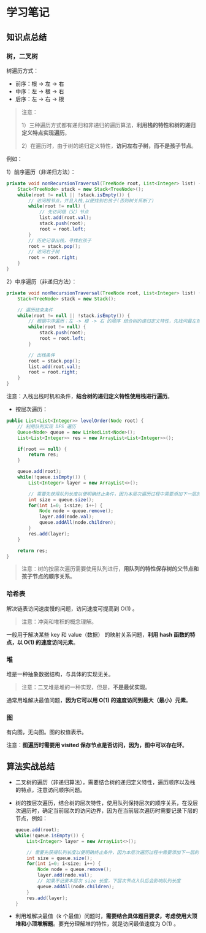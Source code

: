 # 学习笔记

## 知识点总结

### 树，二叉树

树遍历方式：

+ 前序：根 -> 左 -> 右
+ 中序：左 -> 根 -> 右
+ 后序：左 -> 右 -> 根

> 注意：
>
> 1）三种遍历方式都有递归和非递归的遍历算法，**利用栈的特性和树的递归定义特点实现遍历**。
>
> 2）在遍历时，由于树的递归定义特性，**访问左右子树，而不是孩子节点**。

例如：

1）前序遍历（非递归方法）：

```java
private void nonRecursionTraversal(TreeNode root, List<Integer> list) {
    Stack<TreeNode> stack = new Stack<TreeNode>();
    while(root != null || !stack.isEmpty()) {
        // 访问根节点，并且入栈,以便找到右孩子(否则树关系断了)
        while(root != null) {
            // 先访问根（父）节点
            list.add(root.val);
            stack.push(root);
            root = root.left;
        }
        // 历史记录出栈，寻找右孩子
        root = stack.pop();
        // 访问右子树
        root = root.right;
    }
}
```



2）中序遍历（非递归方法）：

```java
private void nonRecursionTraversal(TreeNode root, List<Integer> list) {
    Stack<TreeNode> stack = new Stack();

    // 遍历结束条件
    while(root != null || !stack.isEmpty()) {
        // 根据中序遍历：左 -> 根 -> 右 的顺序 结合树的递归定义特性，先找问最左孩子
        while(root != null) {
            stack.push(root);
            root = root.left;
        }

        // 出栈条件
        root = stack.pop();
        list.add(root.val);
        root = root.right;
    }
}
```

注意：入栈出栈时机和条件，**结合树的递归定义特性使用栈进行遍历**。

+ 按层次遍历：

```java
public List<List<Integer>> levelOrder(Node root) {
    // 利用队列实现 DFS 遍历
    Queue<Node> queue = new LinkedList<Node>();
    List<List<Integer>> res = new ArrayList<List<Integer>>();

    if(root == null) {
        return res;
    }

    queue.add(root);
    while(!queue.isEmpty()) {
        List<Integer> layer = new ArrayList<>();

        // 需要先获得队列长度以便明确终止条件，因为本层次遍历过程中需要添加下一层的节点
        int size = queue.size();          
        for(int i=0; i<size; i++) {
            Node node = queue.remove();
            layer.add(node.val);
            queue.addAll(node.children);
        }
        res.add(layer);
    }

    return res;
}
```

> 注意：树的按层次遍历需要使用队列进行，**用队列的特性保存树的父节点和孩子节点的顺序关系**。

### 哈希表

解决链表访问速度慢的问题，访问速度可提高到 O(1) 。

> 注意：冲突和堆积的概念理解。

一般用于解决某些 key 和 value（数据） 的映射关系问题，**利用 hash 函数的特点，以 O(1) 的速度访问元素**。

### 堆

堆是一种抽象数据结构，与具体的实现无关。

> 注意：二叉堆是堆的一种实现，但是，**不是最优实现**。

通常用堆解决最值问题，**因为它可以用 O(1) 的速度访问到最大（最小）元素**。

### 图

有向图，无向图。图的权值表示。

注意：**图遍历时需要用 visited 保存节点是否访问，因为，图中可以存在环**。

## 算法实战总结

+ 二叉树的遍历（非递归算法），需要结合树的递归定义特性，遍历顺序以及栈的特点，注意访问顺序问题。

+ 树的按层次遍历，结合树的层次特性，使用队列保持层次的顺序关系，在没层次遍历时，确定当前层次的访问边界，因为在当前层次遍历时需要记录下层的节点，例如：

  ```java
  queue.add(root);
  while(!queue.isEmpty()) {
      List<Integer> layer = new ArrayList<>();
  
      // 需要先获得队列长度以便明确终止条件，因为本层次遍历过程中需要添加下一层的节点
      int size = queue.size();          
      for(int i=0; i<size; i++) {
          Node node = queue.remove();
          layer.add(node.val);
          // 如果不记录本层次 size 长度，下层次节点入队后会影响队列长度
          queue.addAll(node.children);
      }
      res.add(layer);
  }
  ```

+ 利用堆解决最值（k 个最值）问题时，**需要结合具体题目要求，考虑使用大顶堆和小顶堆解题**。要充分理解堆的特性，就是访问最值速度为 O(1) 。

